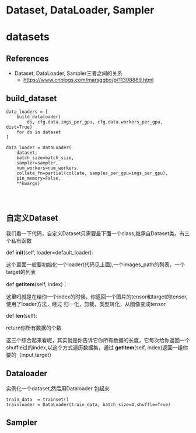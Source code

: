 # Dataset, DataLoader, Sampler

# datasets

## References
- Dataset, DataLoader, Sampler三者之间的关系
    - https://www.cnblogs.com/marsggbo/p/11308889.html


## build_dataset

```
data_loaders = [
    build_dataloader(
        ds, cfg.data.imgs_per_gpu, cfg.data.workers_per_gpu, dist=True)
    for ds in dataset
]

data_loader = DataLoader(
    dataset,
    batch_size=batch_size,
    sampler=sampler,
    num_workers=num_workers,
    collate_fn=partial(collate, samples_per_gpu=imgs_per_gpu),
    pin_memory=False,
    **kwargs)    

    
    
```

## 自定义Dataset
我们看一下代码，自定义Dataset只需要最下面一个class,继承自Dataset类。有三个私有函数

def __init__(self, loader=default_loader):

这个里面一般要初始化一个loader(代码见上面),一个images_path的列表，一个target的列表

def __getitem__(self, index)：

这里吗就是在给你一个index的时候，你返回一个图片的tensor和target的tensor,使用了loader方法，经过 归一化，剪裁，类型转化，从图像变成tensor

def __len__(self):

return你所有数据的个数

这三个综合起来看呢，其实就是你告诉它你所有数据的长度，它每次给你返回一个shuffle过的index,以这个方式遍历数据集，通过 __getitem__(self, index)返回一组你要的（input,target）

## Dataloader
实例化一个dataset,然后用Dataloader 包起来
```
train_data  = trainset()
trainloader = DataLoader(train_data, batch_size=4,shuffle=True)
```

## Sampler
